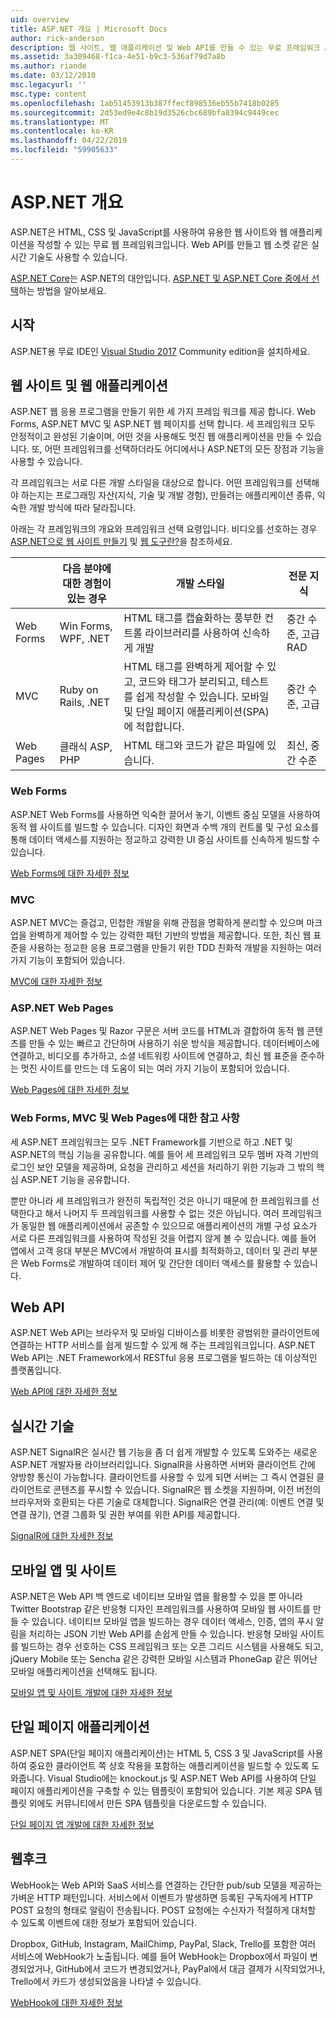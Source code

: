 ```yaml
---
uid: overview
title: ASP.NET 개요 | Microsoft Docs
author: rick-anderson
description: 웹 사이트, 웹 애플리케이션 및 Web API를 만들 수 있는 무료 프레임워크 ASP.NET을 소개합니다.
ms.assetid: 3a309468-f1ca-4e51-b9c3-536af79d7a8b
ms.author: riande
ms.date: 03/12/2010
msc.legacyurl: ''
msc.type: content
ms.openlocfilehash: 1ab51453913b387ffecf898536eb55b7418b0285
ms.sourcegitcommit: 2d53ed9e4c8b19d3526cbc689bfa8394c9449cec
ms.translationtype: MT
ms.contentlocale: ko-KR
ms.lasthandoff: 04/22/2019
ms.locfileid: "59905633"
---
```

# <a name="aspnet-overview"></a>ASP.NET 개요

ASP.NET은 HTML, CSS 및 JavaScript를 사용하여 유용한 웹 사이트와 웹 애플리케이션을 작성할 수 있는 무료 웹 프레임워크입니다. Web API를 만들고 웹 소켓 같은 실시간 기술도 사용할 수 있습니다.

[ASP.NET Core](https://docs.microsoft.com/aspnet/core/)는 ASP.NET의 대안입니다.  [ASP.NET 및 ASP.NET Core 중에서 선택](https://docs.microsoft.com/aspnet/core/choose-aspnet-framework)하는 방법을 알아보세요.

## <a name="get-started"></a>시작

ASP.NET용 무료 IDE인 [Visual Studio 2017](https://visualstudio.microsoft.com/downloads/?utm_medium=microsoft&utm_source=docs.microsoft.com&utm_campaign=button+cta&utm_content=download+vs2017) Community edition을 설치하세요.

## <a name="websites-and-web-applications"></a>웹 사이트 및 웹 애플리케이션

 ASP.NET 웹 응용 프로그램을 만들기 위한 세 가지 프레임 워크를 제공 합니다. Web Forms, ASP.NET MVC 및 ASP.NET 웹 페이지를 선택 합니다. 세 프레임워크 모두 안정적이고 완성된 기술이며, 어떤 것을 사용해도 멋진 웹 애플리케이션을 만들 수 있습니다. 또, 어떤 프레임워크를 선택하더라도 어디에서나 ASP.NET의 모든 장점과 기능을 사용할 수 있습니다.

각 프레임워크는 서로 다른 개발 스타일을 대상으로 합니다. 어떤 프레임워크를 선택해야 하는지는 프로그래밍 자산(지식, 기술 및 개발 경험), 만들려는 애플리케이션 종류, 익숙한 개발 방식에 따라 달라집니다.

아래는 각 프레임워크의 개요와 프레임워크 선택 요령입니다. 비디오를 선호하는 경우 [ASP.NET으로 웹 사이트 만들기](https://channel9.msdn.com/Blogs/ASP-NET-Site-Videos/Making-Websites-with-ASPNET) 및 [웹 도구란?](https://channel9.msdn.com/Blogs/ASP-NET-Site-Videos/what-is-web-tools)을 참조하세요.

|   | 다음 분야에 대한 경험이 있는 경우 | 개발 스타일 | 전문 지식 |
|-----------|----------------------|-----------------------------------------------------|----------------|
| Web Forms | Win Forms, WPF, .NET | HTML 태그를 캡슐화하는 풍부한 컨트롤 라이브러리를 사용하여 신속하게 개발 | 중간 수준, 고급 RAD |
| MVC       | Ruby on Rails, .NET  | HTML 태그를 완벽하게 제어할 수 있고, 코드와 태그가 분리되고, 테스트를 쉽게 작성할 수 있습니다. 모바일 및 단일 페이지 애플리케이션(SPA)에 적합합니다. | 중간 수준, 고급 |
| Web Pages  | 클래식 ASP, PHP     | HTML 태그와 코드가 같은 파일에 있습니다. | 최신, 중간 수준 |

### <a name="web-forms"></a>Web Forms

ASP.NET Web Forms를 사용하면 익숙한 끌어서 놓기, 이벤트 중심 모델을 사용하여 동적 웹 사이트를 빌드할 수 있습니다. 디자인 화면과 수백 개의 컨트롤 및 구성 요소를 통해 데이터 액세스를 지원하는 정교하고 강력한 UI 중심 사이트를 신속하게 빌드할 수 있습니다.

[Web Forms에 대한 자세한 정보](web-forms/index.md)

### <a name="mvc"></a>MVC

ASP.NET MVC는 즐겁고, 민첩한 개발을 위해 관점을 명확하게 분리할 수 있으며 마크업을 완벽하게 제어할 수 있는 강력한 패턴 기반의 방법을 제공합니다. 또한, 최신 웹 표준을 사용하는 정교한 응용 프로그램을 만들기 위한 TDD 친화적 개발을 지원하는 여러 가지 기능이 포함되어 있습니다.

[MVC에 대한 자세한 정보](mvc/index.md)

### <a name="aspnet-web-pages"></a>ASP.NET Web Pages

ASP.NET Web Pages 및 Razor 구문은 서버 코드를 HTML과 결합하여 동적 웹 콘텐츠를 만들 수 있는 빠르고 간단하며 사용하기 쉬운 방식을 제공합니다. 데이터베이스에 연결하고, 비디오를 추가하고, 소셜 네트워킹 사이트에 연결하고, 최신 웹 표준을 준수하는 멋진 사이트를 만드는 데 도움이 되는 여러 가지 기능이 포함되어 있습니다.

[Web Pages에 대한 자세한 정보](web-pages/index.md)

### <a name="notes-about-web-forms-mvc-and-web-pages"></a>Web Forms, MVC 및 Web Pages에 대한 참고 사항

세 ASP.NET 프레임워크는 모두 .NET Framework를 기반으로 하고 .NET 및 ASP.NET의 핵심 기능을 공유합니다. 예를 들어 세 프레임워크 모두 멤버 자격 기반의 로그인 보안 모델을 제공하며, 요청을 관리하고 세션을 처리하기 위한 기능과 그 밖의 핵심 ASP.NET 기능을 공유합니다.

뿐만 아니라 세 프레임워크가 완전히 독립적인 것은 아니기 때문에 한 프레임워크를 선택한다고 해서 나머지 두 프레임워크를 사용할 수 없는 것은 아닙니다. 여러 프레임워크가 동일한 웹 애플리케이션에서 공존할 수 있으므로 애플리케이션의 개별 구성 요소가 서로 다른 프레임워크를 사용하여 작성된 것을 어렵지 않게 볼 수 있습니다. 예를 들어 앱에서 고객 응대 부분은 MVC에서 개발하여 표시를 최적화하고, 데이터 및 관리 부분은 Web Forms로 개발하여 데이터 제어 및 간단한 데이터 액세스를 활용할 수 있습니다.

## <a name="web-apis"></a>Web API

ASP.NET Web API는 브라우저 및 모바일 디바이스를 비롯한 광범위한 클라이언트에 연결하는 HTTP 서비스를 쉽게 빌드할 수 있게 해 주는 프레임워크입니다. ASP.NET Web API는 .NET Framework에서 RESTful 응용 프로그램을 빌드하는 데 이상적인 플랫폼입니다.

[Web API에 대한 자세한 정보](web-api/index.md)

<!-- Put first under Web API TOC:  Watch video (9 minutes) https://channel9.msdn.com/Blogs/ASP-NET-Site-Videos/services-and-aspnet -->

## <a name="real-time-technologies"></a>실시간 기술

ASP.NET SignalR은 실시간 웹 기능을 좀 더 쉽게 개발할 수 있도록 도와주는 새로운 ASP.NET 개발자용 라이브러리입니다. SignalR을 사용하면 서버와 클라이언트 간에 양방향 통신이 가능합니다. 클라이언트를 사용할 수 있게 되면 서버는 그 즉시 연결된 클라이언트로 콘텐츠를 푸시할 수 있습니다. SignalR은 웹 소켓을 지원하며, 이전 버전의 브라우저와 호환되는 다른 기술로 대체합니다. SignalR은 연결 관리(예: 이벤트 연결 및 연결 끊기), 연결 그룹화 및 권한 부여를 위한 API를 제공합니다.

[SignalR에 대한 자세한 정보](signalr/index.md)

<!-- Put first under SignalR TOC:  Watch video (6 minutes) https://channel9.msdn.com/Blogs/ASP-NET-Site-Videos/signalr-and-the-real-time-web -->

## <a name="mobile-apps-and-sites"></a>모바일 앱 및 사이트

ASP.NET은 Web API 백 엔드로 네이티브 모바일 앱을 활용할 수 있을 뿐 아니라 Twitter Bootstrap 같은 반응형 디자인 프레임워크를 사용하여 모바일 웹 사이트를 만들 수 있습니다. 네이티브 모바일 앱을 빌드하는 경우 데이터 액세스, 인증, 앱의 푸시 알림을 처리하는 JSON 기반 Web API를 손쉽게 만들 수 있습니다. 반응형 모바일 사이트를 빌드하는 경우 선호하는 CSS 프레임워크 또는 오픈 그리드 시스템을 사용해도 되고, jQuery Mobile 또는 Sencha 같은 강력한 모바일 시스템과 PhoneGap 같은 뛰어난 모바일 애플리케이션을 선택해도 됩니다.

[모바일 앱 및 사이트 개발에 대한 자세한 정보](mobile/index.md)

<!-- Put first under mobile TOC:  Watch video (11 minutes) https://channel9.msdn.com/Blogs/ASP-NET-Site-Videos/aspnet-and-mobile -->

## <a name="single-page-applications"></a>단일 페이지 애플리케이션

ASP.NET SPA(단일 페이지 애플리케이션)는 HTML 5, CSS 3 및 JavaScript를 사용하여 중요한 클라이언트 쪽 상호 작용을 포함하는 애플리케이션을 빌드할 수 있도록 도와줍니다. Visual Studio에는 knockout.js 및 ASP.NET Web API를 사용하여 단일 페이지 애플리케이션을 구축할 수 있는 템플릿이 포함되어 있습니다. 기본 제공 SPA 템플릿 외에도 커뮤니티에서 만든 SPA 템플릿을 다운로드할 수 있습니다.

[단일 페이지 앱 개발에 대한 자세한 정보](single-page-application/index.md)

## <a name="webhooks"></a>웹후크

WebHook는 Web API와 SaaS 서비스를 연결하는 간단한 pub/sub 모델을 제공하는 가벼운 HTTP 패턴입니다. 서비스에서 이벤트가 발생하면 등록된 구독자에게 HTTP POST 요청의 형태로 알림이 전송됩니다. POST 요청에는 수신자가 적절하게 대처할 수 있도록 이벤트에 대한 정보가 포함되어 있습니다.

Dropbox, GitHub, Instagram, MailChimp, PayPal, Slack, Trello를 포함한 여러 서비스에 WebHook가 노출됩니다. 예를 들어 WebHook는 Dropbox에서 파일이 변경되었거나, GitHub에서 코드가 변경되었거나, PayPal에서 대금 결제가 시작되었거나, Trello에서 카드가 생성되었음을 나타낼 수 있습니다.

[WebHook에 대한 자세한 정보](webhooks/index.md)





<!--
Create Deployment TOC based on https://www.asp.net/aspnet/overview/deployment
Copy deployment content map to MVC, WebForms, Web Pages, Web API sections.
Copy Web Deployment in Enterprise from WebForms to MVC
Move under ASP.NET Best practices
    What not to do in ASP.NET, and what to do instead https://review.docs.microsoft.cus/aspnet/aspnet/overview/web-development-best-practices/what-not-to-do-in-aspnet-and-what-to-do-instead
    Async and await https://channel9.msdn.com/Blogs/ASP-NET-Site-Videos/async-and-await
    Building Real World Cloud Apps with Azure https://review.docs.microsoft.com/aspnet/aspnet/overview/developing-apps-with-windows-azure/building-real-world-cloud-apps-with-windows-azure/introduction
    Hands on Lab: Maintainable Azure Websites: Managing Change and Scale https://review.docs.microsoft.com/aspnet/aspnet/overview/developing-apps-with-windows-azure/maintainable-azure-websites-managing-change-and-scale

-->
